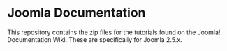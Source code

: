 Joomla Documentation
==============

This repository contains the zip files for the tutorials found on the Joomla! Documentation Wiki. These are specifically for Joomla 2.5.x.
